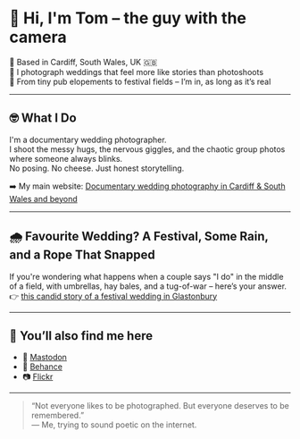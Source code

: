 # 👋 Hi, I'm Tom – the guy with the camera

📍 Based in Cardiff, South Wales, UK 🇬🇧  
📸 I photograph weddings that feel more like stories than photoshoots  
🎪 From tiny pub elopements to festival fields – I’m in, as long as it’s real

---

## 🤓 What I Do

I'm a documentary wedding photographer.  
I shoot the messy hugs, the nervous giggles, and the chaotic group photos where someone always blinks.  
No posing. No cheese. Just honest storytelling.

➡️ My main website: [Documentary wedding photography in Cardiff & South Wales and beyond](https://yourweddingphotographer.uk)


---

## 🌧️ Favourite Wedding? A Festival, Some Rain, and a Rope That Snapped

If you're wondering what happens when a couple says "I do" in the middle of a field, with umbrellas, hay bales, and a tug-of-war – here’s your answer.
👉 [this candid story of a festival wedding in Glastonbury](https://yourweddingphotographer.uk/festival-wedding-splotts-moor-glastonbury/)


---

## 🔗 You’ll also find me here

- 🐘 [Mastodon](https://mastodon.social/@yourweddingphotographer)  
- 🎨 [Behance](https://www.behance.net/tzelinsky)
- 📷 [Flickr](https://www.flickr.com/photos/yourweddingphotographeruk/)

---

> “Not everyone likes to be photographed. But everyone deserves to be remembered.”  
> — Me, trying to sound poetic on the internet.
